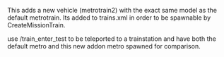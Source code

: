 This adds a new vehicle (metrotrain2) with the exact same model as the default metrotrain. Its added to trains.xml in order to be spawnable by CreateMissionTrain.

use /train_enter_test to be teleported to a trainstation and have both the default metro and this new addon metro spawned for comparison.